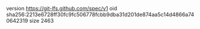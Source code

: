 version https://git-lfs.github.com/spec/v1
oid sha256:2213e6728ff30fc9fc506778fcbb9dba31d201de874aa5c14d4866a740642319
size 2463
